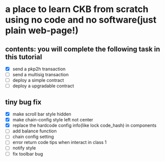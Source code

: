 # a place to learn CKB from scratch using no code and no software(just plain web-page!)

## contents: you will complete the following task in this tutorial

- [x] send a pkp2h transaction
- [ ] send a multisig transaction
- [ ] deploy a simple contract
- [ ] deploy a upgradable contract

## tiny bug fix

- [x] make scroll bar style hidden
- [x] make chain-config style left not center
- [x] replace the hardcode config info(like lock code_hash) in components
- [ ] add balance function
- [ ] chain config setting
- [ ] error return code tips when interact in class 1
- [ ] notify style
- [ ] fix toolbar bug
